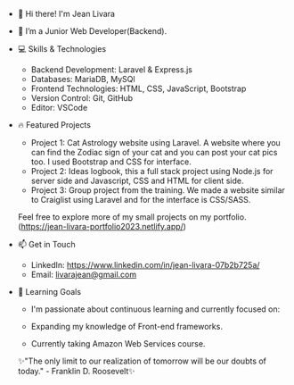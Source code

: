 - 👋 Hi there! I'm Jean Livara
- 🌱 I’m a Junior Web Developer(Backend).

- 💻 Skills & Technologies
  - Backend Development: Laravel & Express.js
  - Databases: MariaDB, MySQl
  - Frontend Technologies: HTML, CSS, JavaScript, Bootstrap
  - Version Control: Git, GitHub
  - Editor: VSCode
  
- 🔥 Featured Projects
   - Project 1: Cat Astrology website using Laravel. A website where you can find the Zodiac sign of your cat and you can post your cat pics too. I used Bootstrap and CSS for interface.
   - Project 2: Ideas logbook, this a full stack project using Node.js for server side and Javascript, CSS and HTML for client side.
   - Project 3: Group project from the training. We made a website similar to Craiglist using Laravel and for the interface is CSS/SASS.
  
  Feel free to explore more of my small projects on my portfolio.(https://jean-livara-portfolio2023.netlify.app/)

- 📫 Get in Touch
  - LinkedIn: https://www.linkedin.com/in/jean-livara-07b2b725a/
  - Email: livarajean@gmail.com

- 🌱 Learning Goals
  - I'm passionate about continuous learning and currently focused on:
  
  - Expanding my knowledge of Front-end frameworks.
  - Currently taking Amazon Web Services course.
  

  ✨"The only limit to our realization of tomorrow will be our doubts of today." - Franklin D. Roosevelt✨
  

